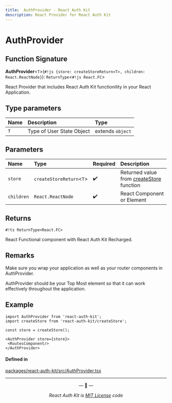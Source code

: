 ```yaml
---
title:  AuthProvider - React Auth Kit
description: React Provider for React Auth Kit
---
```



# AuthProvider

<div data-ea-publisher="authkitarkadipme" data-ea-type="text" id="ref_AuthProvider"></div>


## Function Signature

**AuthProvider**<`T`\>(`#!js {store: createStoreReturn<T>, children: React.ReactNode}`): `ReturnType`<`#!js React.FC`\>

React Provider that includes React Auth Kit functionility in your React
Application.

## Type parameters

| Name | Description | Type |
| :------ | :------ | :------ |
| `T` | Type of User State Object | extends `object` |

## Parameters

| Name | Type | Required | Description |
| :------ | :------ | :------- |:--------- |
| `store` | `createStoreReturn`<`T`\> | :heavy_check_mark: | Returned value from [createStore](./createStore.md) function |
| `children` | `React.ReactNode` | :heavy_check_mark: | React Component or Element |

## Returns

`#!ts ReturnType<React.FC>`

React Functional component with React Auth Kit Recharged.

##  Remarks

Make sure you wrap your application as well as your router components in AuthProvider.

AuthProvider should be your Top Most element so that it can work effectively
throughout the application.

## Example

```react
import AuthProvider from 'react-auth-kit';
import createStore from 'react-auth-kit/createStore'; 

const store = createStore();

<AuthProvider store={store}>
 <RoutesComponent/>
</AuthProvider>
```

#### Defined in

[packages/react-auth-kit/src/AuthProvider.tsx](https://github.com/react-auth-kit/react-auth-kit)

---

<p align="center">&mdash; 🔑  &mdash;</p>
<p align="center"><i>React Auth Kit is <a href="https://github.com/react-auth-kit/react-auth-kit/blob/master/LICENSE">MIT License</a> code</i></p>
